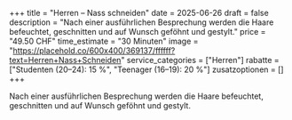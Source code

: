 +++
title = "Herren – Nass schneiden"
date = 2025-06-26
draft = false
description = "Nach einer ausführlichen Besprechung werden die Haare befeuchtet, geschnitten und auf Wunsch geföhnt und gestylt."
price = "49.50 CHF"
time_estimate = "30 Minuten"
image = "https://placehold.co/600x400/369137/ffffff?text=Herren+Nass+Schneiden"
service_categories = ["Herren"]
rabatte = ["Studenten (20–24): 15 %", "Teenager (16–19): 20 %"]
zusatzoptionen = []
+++

Nach einer ausführlichen Besprechung werden die Haare befeuchtet, geschnitten und auf Wunsch geföhnt und gestylt.
